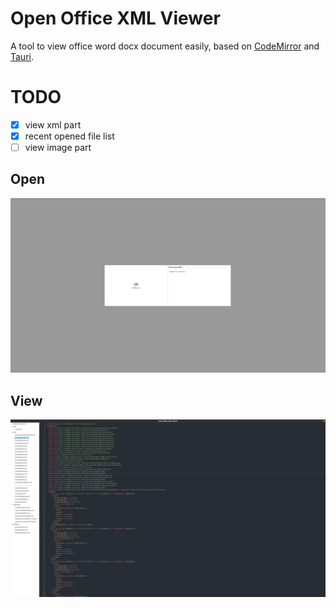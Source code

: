 # Open Office XML Viewer
A tool to view office word docx document easily,
based on [CodeMirror](https://github.com/codemirror/codemirror.next/) and [Tauri](https://github.com/tauri-apps/tauri).

# TODO
- [x] view xml part
- [x] recent opened file list
- [ ] view image part

## Open 
![Open](./src/assets/open.png)
## View
![View](./src/assets/part_view.png)
